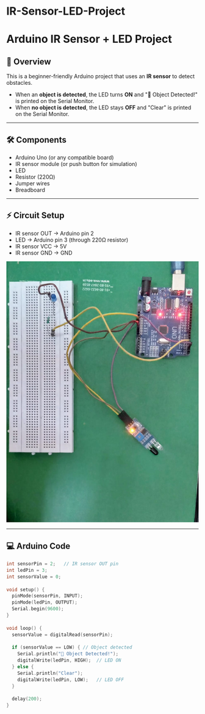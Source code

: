 # IR-Sensor-LED-Project

# Arduino IR Sensor + LED Project

## 📌 Overview
This is a beginner-friendly Arduino project that uses an **IR sensor** to detect obstacles.  
- When an **object is detected**, the LED turns **ON** and "🚨 Object Detected!" is printed on the Serial Monitor.  
- When **no object is detected**, the LED stays **OFF** and "Clear" is printed on the Serial Monitor.  

---

## 🛠 Components
- Arduino Uno (or any compatible board)
- IR sensor module (or push button for simulation)
- LED
- Resistor (220Ω)
- Jumper wires
- Breadboard

---

## ⚡ Circuit Setup
- IR sensor OUT → Arduino pin 2  
- LED → Arduino pin 3 (through 220Ω resistor)  
- IR sensor VCC → 5V  
- IR sensor GND → GND  

![Setup Image](setup.jpg)

---

## 💻 Arduino Code
```cpp
int sensorPin = 2;   // IR sensor OUT pin
int ledPin = 3;      
int sensorValue = 0;

void setup() {
  pinMode(sensorPin, INPUT);
  pinMode(ledPin, OUTPUT);
  Serial.begin(9600);
}

void loop() {
  sensorValue = digitalRead(sensorPin);

  if (sensorValue == LOW) { // Object detected
    Serial.println("🚨 Object Detected!");
    digitalWrite(ledPin, HIGH);  // LED ON
  } else {
    Serial.println("Clear");
    digitalWrite(ledPin, LOW);   // LED OFF
  }

  delay(200);
}
